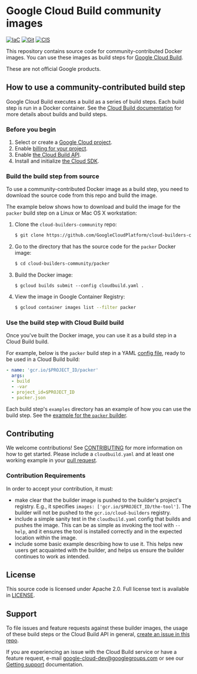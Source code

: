 # Google Cloud Build community images

[![IaC](https://app.soluble.cloud/api/v1/public/badges/48ab0e2d-3188-4b73-b67e-a521eccd9ce9.svg?orgId=561911742905)](https://app.soluble.cloud/repos/details/github.com/mollypi/cloud-builders-community?orgId=561911742905)  [![Git](https://app.soluble.cloud/api/v1/public/badges/3958f340-32b9-4785-8878-01eac54782f7.svg?orgId=561911742905)](https://app.soluble.cloud/repos/details/github.com/mollypi/cloud-builders-community?orgId=561911742905)  [![CIS](https://app.soluble.cloud/api/v1/public/badges/843652d0-df99-4082-8158-afdfe2f16f87.svg?orgId=561911742905)](https://app.soluble.cloud/repos/details/github.com/mollypi/cloud-builders-community?orgId=561911742905)  

This repository contains source code for community-contributed Docker images. You can use these images as build steps for
[Google Cloud Build](https://cloud.google.com/cloud-build/docs/).

These are not official Google products.

## How to use a community-contributed build step

Google Cloud Build executes a build as a series of build steps. Each build step is run in a Docker container. See
the [Cloud Build documentation](https://cloud.google.com/cloud-build/docs/overview) for more details
about builds and build steps.

### Before you begin

1.  Select or create a [Google Cloud project](https://console.cloud.google.com/cloud-resource-manager).
2.  Enable [billing for your project](https://support.google.com/cloud/answer/6293499#enable-billing).
3.  Enable [the Cloud Build API](https://console.cloud.google.com/flows/enableapi?apiid=cloudbuild.googleapis.com).
4.  Install and initialize [the Cloud SDK](https://cloud.google.com/sdk/docs/).

### Build the build step from source

To use a community-contributed Docker image as a build step, you need to download the source code from this
repo and build the image.

The example below shows how to download and build the image for the `packer` build step on a Linux or Mac OS X workstation:

1. Clone the `cloud-builders-community` repo:

   ```sh
   $ git clone https://github.com/GoogleCloudPlatform/cloud-builders-community
   ```

2. Go to the directory that has the source code for the `packer` Docker image:

   ```sh
   $ cd cloud-builders-community/packer
   ```

3. Build the Docker image:

   ```
   $ gcloud builds submit --config cloudbuild.yaml .
   ```

4. View the image in Google Container Registry:

   ```sh
   $ gcloud container images list --filter packer
   ```

### Use the build step with Cloud Build build

Once you've built the Docker image, you can use it as a build step in a Cloud Build build.

For example, below is the `packer` build step in a YAML
[config file](https://cloud.google.com/cloud-build/docs/build-config), ready to be used in a Cloud Build build:

   ```yaml
   - name: 'gcr.io/$PROJECT_ID/packer'
     args:
     - build
     - -var
     - project_id=$PROJECT_ID
     - packer.json
   ```

Each build step's `examples` directory has an example of how you can use the build step. See the
[example for the `packer` builder](https://github.com/GoogleCloudPlatform/cloud-builders-community/tree/master/packer/examples/gce).

## Contributing

We welcome contributions!  See [CONTRIBUTING](CONTRIBUTING.md) for more information on how to get started.
Please include a `cloudbuild.yaml` and at least one working example in your
[pull request](https://help.github.com/articles/about-pull-requests/).

### Contribution Requirements

In order to accept your contribution, it must:

* make clear that the builder image is pushed to the builder's project's registry.
  E.g., it specifies `images: ['gcr.io/$PROJECT_ID/the-tool']`. The builder will
  not be pushed to the `gcr.io/cloud-builders` registry.
* include a simple sanity test in the `cloudbuild.yaml` config that builds and
  pushes the image. This can be as simple as invoking the tool with `--help`, and
  it ensures the tool is installed correctly and in the expected location within
  the image.
* include some basic example describing how to use it. This helps new users get
  acquainted with the builder, and helps us ensure the builder continues to work
  as intended.

## License

This source code is licensed under Apache 2.0. Full license text is available in [LICENSE](LICENSE).

## Support

To file issues and feature requests against these builder images, the usage of these build steps or the Cloud Build API in general, [create an issue in this repo](https://github.com/GoogleCloudPlatform/cloud-builders-community/issues/new).

If you are experiencing an issue with the Cloud Build service or have a feature request, e-mail google-cloud-dev@googlegroups.com or see our [Getting support](https://cloud.google.com/cloud-build/docs/getting-support) documentation.

